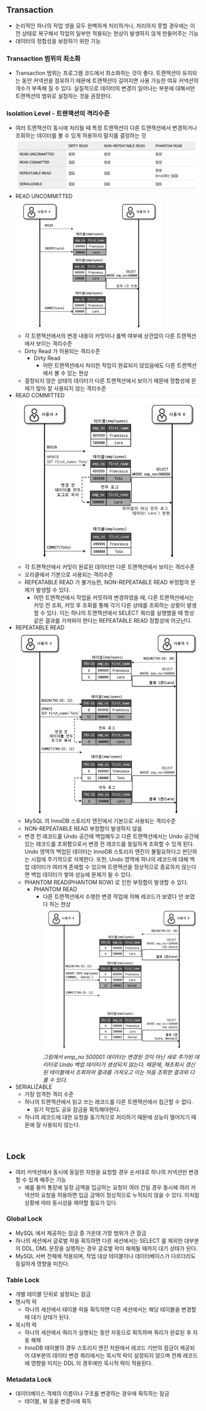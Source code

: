 ## Transaction
- 논리적인 하나의 작업 셋을 모두 완벽하게 처리하거나, 처리하지 못할 경우에는 이전 상태로 복구해서
작업의 일부만 적용되는 현상이 발생하지 않게 만들어주는 기능
- 데이터의 정합성을 보장하기 위한 기능

### Transaction 범위의 최소화
- Transaction 범위는 프로그램 코드에서 최소화하는 것이 좋다. 트랜잭션이 유지되는 동안 커넥션을
점유하기 때문에 트랜잭션이 길어지면 사용 가능한 여유 커넥션의 개수가 부족해 질 수 있다. 실질적으로
데이터의 변경이 일어나는 부분에 대해서만 트랜잭션의 범위로 설정하는 것을 권장한다.

### Isolation Level - 트랜잭션의 격리수준
- 여러 트랜잭션이 동시에 처리될 때 특정 트랜잭션이 다른 트랜잭션에서 변경하거나 조회하는 데이터를 볼 수 있게
허용하지 말지를 결정하는 것  
![img.png](img/isolation-level.png)  
- READ UNCOMMITTED  
  ![img_1.png](img/read-uncommitted.png)  
  - 각 트랜잭션에서의 변경 내용이 커밋이나 롤백 여부에 상관없이 다른 트랜잭션에서 보이는 격리수준
  - Dirty Read 가 허용되는 격리수준
    - Dirty Read
      - 어떤 트랜잭션에서 처리한 작업이 완료되지 않았음에도 다른 트랜잭션에서 볼 수 있는 현상
  - 결정되지 않은 상태의 데이터가 다른 트랜잭션에서 보이기 때문에 정합성에 문제가 많아 잘 사용되지 않는 격리수준
- READ COMMITTED  
  ![img.png](img/read-commited.png)  
  - 각 트랜잭션에서 커밋이 완료된 데이터만 다른 트랜잭션에서 보이는 격리수준
  - 오라클에서 기본으로 사용되는 격리수준
  - REPEATABLE READ 가 불가능한, NON-REPEATABLE READ 부정합의 문제가 발생할 수 있다.
    - 어떤 트랜잭션에서 작업을 커밋하여 변경하였을 때, 다른 트랜잭션에서는 커밋 전 조회, 커밋 후 조회를 통해
    각기 다른 상태를 조회하는 상황이 발생할 수 있다. 이는 하나의 트랜잭션에서 SELECT 쿼리를 실행했을 때 항상
    같은 결과를 가져와야 한다는 REPEATABLE READ 정합성에 어긋난다.
- REPEATABLE READ  
  ![img.png](img/repeatable-read.png)  
  - MySQL 의 InnoDB 스토리지 엔진에서 기본으로 사용되는 격리수준
  - NON-REPEATABLE READ 부정합이 발생하지 않음
  - 변경 전 레코드를 Undo 공간에 백업해두고 다른 트랜잭션에서는 Undo 공간에 있는 레코드를 조회함으로서
  변경 전 레코드를 동일하게 조회할 수 있게 된다. Undo 영역의 백업된 데이터는 InnoDB 스토리지 엔진이 불필요하다고
  판단하는 시점에 주기적으로 삭제한다. 또한, Undo 영역에 하나의 레코드에 대해 백업 데이터가 여러개 존재할 수 있으며
  트랜잭션을 정상적으로 종료하지 않는다면 백업 데이터가 쌓여 성능에 문제가 될 수 있다.
  - PHANTOM READ(PHANTOM ROW) 로 인한 부정합이 발생할 수 있다.
    - PHANTOM READ
      - 다른 트랜잭션에서 수행한 변경 작업에 의해 레코드가 보였다 안 보였다 하는 현상  
        ![img.png](phantom-read.png)  
        *그림에서 emp_no 500001 데이터는 변경된 것이 아닌 새로 추가된 데이터로 Undo 백업 데이터가 
        생성되지 않는다. 때문에, 재조회시 갱신된 테이블에서 조회하여 결과를 가져오고 이는 처음 조회한 결과와 다를 수 있다.*
- SERIALIZABLE
  - 가장 엄격한 격리 수준
  - 하나의 트랜잭션에서 읽고 쓰는 레코드를 다른 트랜잭션에서 접근할 수 없다.
    - 읽기 작업도 공유 잠금을 획득해야한다.
  - 하나의 레코드에 대한 요청을 동기적으로 처리하기 때문에 성능이 떨어지기 때문에 잘 사용되지 않는다.

<br/>

## Lock
- 여러 커넥션에서 동시에 동일한 자원을 요청할 경우 순서대로 하나의 커넥션만 변경할 수 있게 해주는 기능
  - 예를 들어 통장에 일정 금액을 입금하는 요청이 여러 건일 경우 동시에 여러 커넥션의 요청을 허용하면
    입금 금액이 정상적으로 누적되지 않을 수 있다. 이처럼 상황에 따라 동시성을 제어할 필요가 있다.

### Global Lock
- MySQL 에서 제공하는 잠금 중 가운데 가장 범위가 큰 잠금
- 하나의 세션에서 글로벌 락을 획득하면 다른 세션에서는 SELECT 를 제외한 대부분의 DDL, DML 문장을
  실행하는 경우 글로벌 락이 해제될 때까지 대기 상태가 된다.
- MySQL 서버 전체에 적용되며, 작업 대상 테이블이나 데이터베이스가 다르더라도 동일하게 영향을 미친다.

### Table Lock
- 개별 테이블 단위로 설정되는 잠금
- 명시적 락
  - 하나의 세션에서 테이블 락을 획득하면 다른 세션에서는 해당 테이블을 변경할 때 대기 상태가 된다.
- 묵시적 락
  - 하나의 세션에서 쿼리가 실행되는 동안 자동으로 획득하며 쿼리가 완료된 후 자동 해제
  - InnoDB 테이블의 경우 스토리지 엔진 차원에서 레코드 기반의 잠금이 제공되어 대부분의 데이터 변경
    쿼리에서는 묵시적 락이 설정되지 않으며 전체 레코드에 영향을 미치는 DDL 의 경우에만 묵시적 락이
    적용된다.

### Metadata Lock
- 데이터베이스 객체의 이름이나 구조를 변경하는 경우에 획득하는 잠금
  - 테이블, 뷰 등을 변경시에 획득
